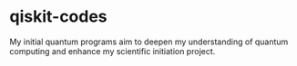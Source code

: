 # qiskit-codes
My initial quantum programs aim to deepen my understanding of quantum computing and enhance my scientific initiation project.
